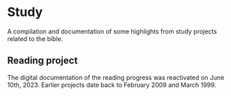 # Study

A compilation and documentation of some highlights from study projects related to the bible.

## Reading project

The digital documentation of the reading progress was reactivated on June 10th, 2023. Earlier projects date back to February 2009 and March 1999.

